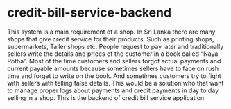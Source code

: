 # credit-bill-service-backend

This system is a main requirement of a shop. In Sri Lanka there are many shops that give credit service for their products. Such as printing shops, supermarkets, Tailer shops etc. People request to pay later and traditionally sellers write the details and prices of the customer in a book called “Naya Potha”. Most of the time customers and sellers forgot actual payments and current payable amounts because sometimes sellers have to face on rush time and forget to write on the book. And sometimes customers try to fight with sellers with telling false details. This would be a solution who that want to manage proper logs about payments and credit payments in day to day selling in a shop. This is the backend of credit bill service application.

